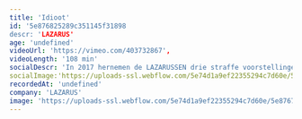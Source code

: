```yaml
---
title: 'Idioot'
id: '5e876825289c351145f31898
descr: 'LAZARUS'
age: 'undefined'
videoUrl: 'https://vimeo.com/403732867',
videoLength: '108 min'
socialDescr: 'In 2017 hernemen de LAZARUSSEN drie straffe voorstellingen van Russische schrijvers onder de noemer ‘De Russen komen!’: Oblomow, Idioot en Karamazow. Eén keer Gontsjarow, twee keer Dostojewski. Drie joekels van romans met een serieuze staat van dienst. De idioot is een verhaal over een halve gare. Een kwibus. Een rare.Een prins, maar niet in de betekenis van koningszoon.De sul van dienst heet Lev Mysjkin. Lev is het Russisch voor leeuw. Zoals Leo. Lev, Leo. Leeuw. En Mysj is het Russisch voor muis. Lev Mysjkin. Leo Muysmans. Rare held. Een zieke held. Maar ook een heldere zieke. Een leeuw met een muizenhart. - Sukkel. Een muis met een leeuwenhart. - Maar hij is zo lief! Een man uit minstens twee stukken. Wat heeft die Lev Mysjkin? Lef, misschien? - Idioot.'
socialImage:'https://uploads-ssl.webflow.com/5e74d1a9ef22355294c7d60e/5e876704aac6707b6a4ac5b4_LAZARUS_Idioot_1%20(c)%20RaymondMallentjer%20kopie.jpg'
recordedAt: 'undefined'
company: 'LAZARUS'
image: 'https://uploads-ssl.webflow.com/5e74d1a9ef22355294c7d60e/5e876704aac6707b6a4ac5b4_LAZARUS_Idioot_1%20(c)%20RaymondMallentjer%20kopie.jpg'
---
```

